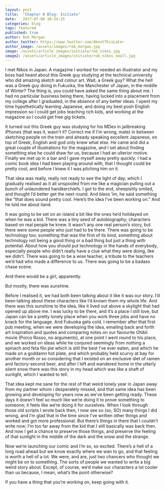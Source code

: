 ```yaml
---
layout: post
title:  "Chapter 0 Blog: Initiate"
date:   2017-07-08 10:34:25
categories: blog
tags: featured
published: true
author: Rob Morgan
author_twitter: https://www.twitter.com/AboutThisLater
author_image: /assets/images/rob_morgan.jpg
image: /assets/article_images/initiate/rob_nikos.jpg
image2: /assets/article_images/initiate/rob_nikos_small.jpg
---
```


<img src="{{ page.image | prepend: site.baseurl }}" style="display:none"/>

I met Nikos in Japan. A magazine I worked for needed an illustrator and my boss had heard about this Greek guy studying at the technical university who did amazing sketch and colour art. Wait, a Greek guy? What the hell was a Greek guy doing in Fukuoka, the Manchester of Japan, in the middle of Winter? The thing is, you could have asked the same thing about me. I had no particular business being there, having lucked into a placement from my college after I graduated, in the absence of any better ideas. I spent my time hypothetically learning Japanese, and doing my best posh English impression so I could get jobs teaching rich kids, and working at the magazine so I could get free gig tickets.

It turned out this Greek guy was studying for his MDes in jailbreaking iPhones (that was it, wasn't it? Correct me if I'm wrong, mate) in between sketching people on the train and already speaking excellent Japanese, on top of Greek, English and god only knew what else. He came and did a great couple of illustrations for the magazine, and I set about finding something else he could draw for us, because I had an ulterior motive. Finally we met up in a bar and I gave myself away pretty quickly: I had a comic book idea I had been playing around with, that I thought could be pretty cool, and before I knew it I was pitching him on it.

That idea was really, really not ready to see the light of day, which I gradually realised as it all unspooled from me like a magician pulling out a bunch of unlaundered handkerchiefs. I got to the end, sheepishly smiled, and thought I’d better get the next round. And bless ‘im, he said something like “that does sound pretty cool. Here’s the idea I’ve been working on.” And he told me about iland.

It was going to be set on an island a bit like the ones he’d holidayed on when he was a kid. There was a tiny seed of autobiography; characters based on real people he knew. It wasn’t any one real person’s story, but there were some people who just had to be there. There was going to be technology too; something that was the first of its kind, something about technology not being a good thing or a bad thing but just a thing with potential. About how you should put technology in the hands of everybody, especially people who didn’t really have a clue what they were doing, like we didn’t. There was going to be a wise teacher, a tribute to the teachers we’d had who made a difference to us. There was going to be a badass chase scene.

And there would be a girl, apparently.

But mostly, there was sunshine. 

Before I realised it, we had both been talking about it like it was our story. I’d been talking about these characters like I’d known them my whole life. And there was this sunshine to the idea, like it lived out above a skylight that had opened up above me. I was lucky to be there, and it’s a place I still love, but Japan can be a pretty lonely place when you work three jobs and have no knack for the language. And Fukuoka gets cold. I remember after that first pub meeting, when we were developing the idea, emailing back and forth art inspiration and quotes and comparing notes on our favourite Ghibli movie (Porco Rosso, no arguments), at one point I went round to his place, and we worked on ideas while he conjured seemingly from nothing a spinach and feta filo pie which is still the best I’ve ever eaten, and which he made on a goddamn hot plate, and which probably held scurvy at bay for another month or so considering that I existed on an exclusive diet of ramen and factory-second beer, and after I left and wandered home in the utterly silent snow there was this story in my head which was like a shaft of sunlight, which I wanted to tell.

That idea kept me sane for the rest of that weird lonely year in Japan away from my partner whom i desperately missed, and that same idea has been growing and developing for years now as we’ve been getting ready. These days it doesn’t feel so much like we’re doing it to prove something to someone; it feels like we’re doing it for ourselves. When I look through those old scripts I wrote back then, I now see so (so, SO) many things I did wrong, and I’m glad that in the time since I’ve written other things and worked and got more professional. But there’s things in there that I couldn’t write now; I’m too far away from the kid that I still basically was back then. And now I get a chance to preserve those things, and preserve the feeling of that sunlight in the middle of the dark and the snow and the strange.

Now we’re launching our comic and I’m so, so excited. There’s a hell of a long road ahead but we know exactly where we wan to go, and that feeling is worth a hell of a lot. We were, and are, just two chancers who thought we might be on to something. The sorts of people we wanted to write a big weird story about. Except, of course, we’d make our characters a lot cooler than us because, I mean, what’s the point otherwise?

If you have a thing that you’re working on, keep going with it.
